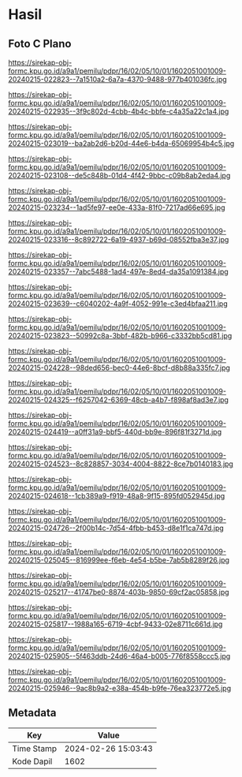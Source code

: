 # Hasil

## Foto C Plano

https://sirekap-obj-formc.kpu.go.id/a9a1/pemilu/pdpr/16/02/05/10/01/1602051001009-20240215-022823--7a1510a2-6a7a-4370-9488-977b401036fc.jpg

https://sirekap-obj-formc.kpu.go.id/a9a1/pemilu/pdpr/16/02/05/10/01/1602051001009-20240215-022935--3f9c802d-4cbb-4b4c-bbfe-c4a35a22c1a4.jpg

https://sirekap-obj-formc.kpu.go.id/a9a1/pemilu/pdpr/16/02/05/10/01/1602051001009-20240215-023019--ba2ab2d6-b20d-44e6-b4da-65069954b4c5.jpg

https://sirekap-obj-formc.kpu.go.id/a9a1/pemilu/pdpr/16/02/05/10/01/1602051001009-20240215-023108--de5c848b-01d4-4f42-9bbc-c09b8ab2eda4.jpg

https://sirekap-obj-formc.kpu.go.id/a9a1/pemilu/pdpr/16/02/05/10/01/1602051001009-20240215-023234--1ad5fe97-ee0e-433a-81f0-7217ad66e695.jpg

https://sirekap-obj-formc.kpu.go.id/a9a1/pemilu/pdpr/16/02/05/10/01/1602051001009-20240215-023316--8c892722-6a19-4937-b69d-08552fba3e37.jpg

https://sirekap-obj-formc.kpu.go.id/a9a1/pemilu/pdpr/16/02/05/10/01/1602051001009-20240215-023357--7abc5488-1ad4-497e-8ed4-da35a1091384.jpg

https://sirekap-obj-formc.kpu.go.id/a9a1/pemilu/pdpr/16/02/05/10/01/1602051001009-20240215-023639--c6040202-4a9f-4052-991e-c3ed4bfaa211.jpg

https://sirekap-obj-formc.kpu.go.id/a9a1/pemilu/pdpr/16/02/05/10/01/1602051001009-20240215-023823--50992c8a-3bbf-482b-b966-c3332bb5cd81.jpg

https://sirekap-obj-formc.kpu.go.id/a9a1/pemilu/pdpr/16/02/05/10/01/1602051001009-20240215-024228--98ded656-bec0-44e6-8bcf-d8b88a335fc7.jpg

https://sirekap-obj-formc.kpu.go.id/a9a1/pemilu/pdpr/16/02/05/10/01/1602051001009-20240215-024325--f6257042-6369-48cb-a4b7-f898af8ad3e7.jpg

https://sirekap-obj-formc.kpu.go.id/a9a1/pemilu/pdpr/16/02/05/10/01/1602051001009-20240215-024419--a0ff31a9-bbf5-440d-bb9e-896f81f3271d.jpg

https://sirekap-obj-formc.kpu.go.id/a9a1/pemilu/pdpr/16/02/05/10/01/1602051001009-20240215-024523--8c828857-3034-4004-8822-8ce7b0140183.jpg

https://sirekap-obj-formc.kpu.go.id/a9a1/pemilu/pdpr/16/02/05/10/01/1602051001009-20240215-024618--1cb389a9-f919-48a8-9f15-895fd052945d.jpg

https://sirekap-obj-formc.kpu.go.id/a9a1/pemilu/pdpr/16/02/05/10/01/1602051001009-20240215-024726--2f00b14c-7d54-4fbb-b453-d8e1f1ca747d.jpg

https://sirekap-obj-formc.kpu.go.id/a9a1/pemilu/pdpr/16/02/05/10/01/1602051001009-20240215-025045--816999ee-f6eb-4e54-b5be-7ab5b8289f26.jpg

https://sirekap-obj-formc.kpu.go.id/a9a1/pemilu/pdpr/16/02/05/10/01/1602051001009-20240215-025217--41747be0-8874-403b-9850-69cf2ac05858.jpg

https://sirekap-obj-formc.kpu.go.id/a9a1/pemilu/pdpr/16/02/05/10/01/1602051001009-20240215-025817--1988a165-6719-4cbf-9433-02e8711c661d.jpg

https://sirekap-obj-formc.kpu.go.id/a9a1/pemilu/pdpr/16/02/05/10/01/1602051001009-20240215-025905--5f463ddb-24d6-46a4-b005-776f8558ccc5.jpg

https://sirekap-obj-formc.kpu.go.id/a9a1/pemilu/pdpr/16/02/05/10/01/1602051001009-20240215-025946--9ac8b9a2-e38a-454b-b9fe-76ea323772e5.jpg


## Metadata

| Key        | Value               |
| ---------- | ------------------- |
| Time Stamp | 2024-02-26 15:03:43 |
| Kode Dapil | 1602                |



